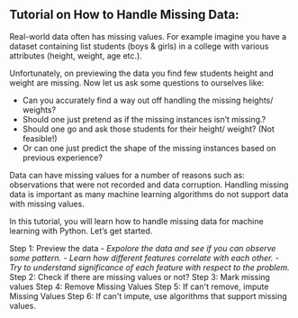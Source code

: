 ## Tutorial on How to Handle Missing Data:

Real-world data often has missing values. For example imagine you have a dataset containing list students (boys & girls) in a college with various attributes (height, weight, age etc.). 

Unfortunately, on previewing the data you find few students height and weight are missing. Now let us ask some questions to ourselves like:

  - Can you accurately find a way out off handling the missing heights/ weights?
  - Should one just pretend as if the missing instances isn’t missing.?
  - Should one go and ask those students for their height/ weight? (Not feasible!)
  - Or can one just predict the shape of the missing instances based on previous experience?

Data can have missing values for a number of reasons such as: observations that were not recorded and data corruption. Handling missing data is important as many machine learning algorithms do not support data with missing values.

In this tutorial, you will learn how to handle missing data for machine learning with Python. Let’s get started.

Step 1: Preview the data
        *- Expolore the data and see if you can observe some pattern. 
        - Learn how different features correlate with each other. 
        - Try to understand significance of each feature with respect to the problem.*
Step 2: Check if there are missing values or not?
Step 3: Mark missing values
Step 4: Remove Missing Values
Step 5: If can't remove, impute Missing Values
Step 6: If can't impute, use algorithms that support missing values.


